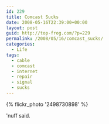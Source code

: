 ```yaml
---
id: 229
title: Comcast Sucks
date: 2008-05-16T22:39:00+00:00
layout: post
guid: http://top-frog.com/?p=229
permalink: /2008/05/16/comcast_sucks/
categories:
  - Life
tags:
  - cable
  - comcast
  - internet
  - repair
  - signal
  - sucks
---
```


{% flickr_photo '2498730898' %}

'nuff said.